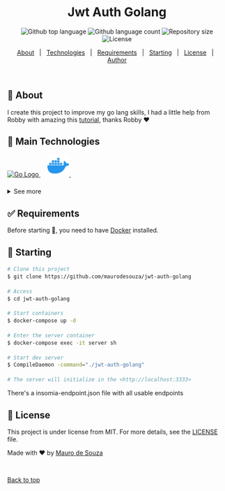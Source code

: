 <h1 align="center">Jwt Auth Golang</h1>

<p align="center">
  <img alt="Github top language" src="https://img.shields.io/github/languages/top/maurodesouza/jwt-auth-golang?color=56BEB8">

  <img alt="Github language count" src="https://img.shields.io/github/languages/count/maurodesouza/jwt-auth-golang?color=56BEB8">

  <img alt="Repository size" src="https://img.shields.io/github/repo-size/maurodesouza/jwt-auth-golang?color=56BEB8">

  <img alt="License" src="https://img.shields.io/github/license/maurodesouza/jwt-auth-golang?color=56BEB8">
</p>

<p align="center">
  <a href="#dart-about">About</a> &#xa0; | &#xa0; 
  <a href="#rocket-main-technologies">Technologies</a> &#xa0; | &#xa0;
  <a href="#white_check_mark-requirements">Requirements</a> &#xa0; | &#xa0;
  <a href="#checkered_flag-starting">Starting</a> &#xa0; | &#xa0;
  <a href="#memo-license">License</a> &#xa0; | &#xa0;
  <a href="https://github.com/maurodesouza" target="_blank">Author</a>
</p>

<br>

## :dart: About ##

I create this project to improve my go lang skills, I had a little help from Robby with amazing this [tutorial](https://www.youtube.com/watch?v=ma7rUS_vW9M), thanks Robby ❤

## :rocket: Main Technologies ##

<a href="https://go.dev">
  <img width="50" title="Go Lang" alt="Go Logo" src="https://github.com/maurodesouza/maurodesouza/raw/master/assets/golang-logo.svg">
</a> &#xa0; &#xa0;

<a href="https://www.docker.com">
  <img width="50" title="Docker" alt="Docker Logo" src="./.github/assets/docker.svg">
</a> &#xa0; &#xa0;

###

<details>
  <summary>See more</summary>

  ###

- [Gin](https://gin-gonic.com)
- [GORM](https://gorm.io)
- [Go JWT](https://github.com/golang-jwt/jwt)
- [Bcrypt](https://pkg.go.dev/golang.org/x/crypto/bcrypt)
- [Dot Env](https://github.com/joho/godotenv)
- [Compile Daemon](https://github.com/githubnemo/CompileDaemon)

</details>

## :white_check_mark: Requirements ##

Before starting :checkered_flag:, you need to have [Docker](https://www.docker.com) installed.

## :checkered_flag: Starting ##

```bash
# Clone this project
$ git clone https://github.com/maurodesouza/jwt-auth-golang

# Access
$ cd jwt-auth-golang

# Start containers
$ docker-compose up -d

# Enter the server container
$ docker-compose exec -it server sh

# Start dev server
$ CompileDaemon -command="./jwt-auth-golang"

# The server will initialize in the <http://localhost:3333>
```

There's a insomia-endpoint.json file with all usable endpoints

## :memo: License ##

This project is under license from MIT. For more details, see the [LICENSE](LICENSE.md) file.


Made with :heart: by <a href="https://github.com/maurodesouza" target="_blank">Mauro de Souza</a>

&#xa0;

<a href="#top">Back to top</a>
